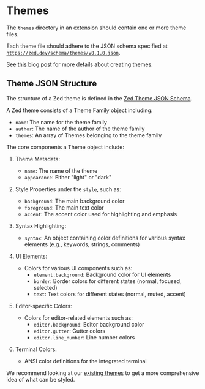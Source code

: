 # Themes

The `themes` directory in an extension should contain one or more theme files.

Each theme file should adhere to the JSON schema specified at [`https://zed.dev/schema/themes/v0.1.0.json`](https://zed.dev/schema/themes/v0.1.0.json).

See [this blog post](https://zed.dev/blog/user-themes-now-in-preview) for more details about creating themes.

## Theme JSON Structure

The structure of a Zed theme is defined in the [Zed Theme JSON Schema](https://zed.dev/schema/themes/v0.1.0.json).

A Zed theme consists of a Theme Family object including:
- `name`: The name for the theme family
- `author`: The name of the author of the theme family
- `themes`: An array of Themes belonging to the theme family

The core components a Theme object include:

1. Theme Metadata:
   - `name`: The name of the theme
   - `appearance`: Either "light" or "dark"

2. Style Properties under the `style`, such as:
   - `background`: The main background color
   - `foreground`: The main text color
   - `accent`: The accent color used for highlighting and emphasis

3. Syntax Highlighting:
   - `syntax`: An object containing color definitions for various syntax elements (e.g., keywords, strings, comments)

4. UI Elements:
   - Colors for various UI components such as:
     - `element.background`: Background color for UI elements
     - `border`: Border colors for different states (normal, focused, selected)
     - `text`: Text colors for different states (normal, muted, accent)

5. Editor-specific Colors:
   - Colors for editor-related elements such as:
     - `editor.background`: Editor background color
     - `editor.gutter`: Gutter colors
     - `editor.line_number`: Line number colors

6. Terminal Colors:
   - ANSI color definitions for the integrated terminal

We recommend looking at our [existing themes](https://github.com/zed-industries/zed/tree/main/assets/themes) to get a more comprehensive idea of what can be styled.
